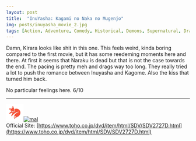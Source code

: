 ```yaml
---
layout: post
title:  "InuYasha: Kagami no Naka no Mugenjo"
img: posts/inuyasha_movie_2.jpg
tags: [Action, Adventure, Comedy, Historical, Demons, Supernatural, Drama, Magic, Romance, Fantasy, Shounen, InuYasha]
---
```


Damn, Kirara looks like shit in this one. This feels weird, kinda boring compared to the first movie, but it has some reedeming moments here and there. 
At first it seems that Naraku is dead but that is not the case towards the end.
The pacing is pretty meh and drags way too long. They really tried a lot to push the romance between Inuyasha and Kagome. Also the kiss that turned him back.
   
No particular feelings here. 6/10

---

[![kitsu](..\assets\img\kitsu.png)](https://kitsu.io/anime/inuyasha-kagami-no-naka-no-mugenjo)[![mal](..\assets\img\mal.ico)](https://myanimelist.net/anime/450/InuYasha_Movie_2__Kagami_no_Naka_no_Mugenjo)  
Official Site: [https://www.toho.co.jp/dvd/item/html/SDV/SDV2727D.html](https://www.toho.co.jp/dvd/item/html/SDV/SDV2727D.html)  